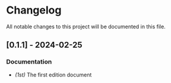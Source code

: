 # Changelog

All notable changes to this project will be documented in this file.

## [0.1.1] - 2024-02-25

### Documentation

- *(1st)* The first edition document

<!-- generated by git-cliff -->
